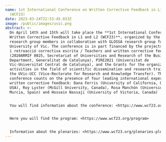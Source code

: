 ```yaml
---
name: 1st International Conference on Written Corrective Feedback in L1 and L2
  (WCF23)
date: 2023-03-24T22:53:45.033Z
image: /public/images/uvic.png
abstract: >-
  On April 14th and 15th will take place the **1st International Conference on
  Written Corrective Feedback in L1 and L2 (WCF23)**, organized by the ELBEC
  research group members in collaboration with GLOSSA research group form the
  University of Vic. The conference is in part financed by the projects “Mestres
  i retroacció correctiva escrita / Teachers and written corrective feedback”
  (2020ARMIF 0025, Secretariat of Universities and Research of the Business
  Department, Generalitat de Catalunya), PIRE2021 (Universitat de
  Vic-Universitat Central de Catalunya), and the Grants for the organization of
  activities in the field of scientific dissemination and research training at
  the UVic-UCC (Vice-Rectorate for Research and Knowledge Transfer). The
  conference counts on the presence of four leading international experts in
  written corrective feedback: Dana Ferris (University of California, Davis,
  USA), Roy Lyster (McGill University, Canada), Rosa Manchón (Universidad de
  Murcia, Spain) and Hossein Nassaji (University of Victoria, Canada) 


  You will find information about the conference: <https://www.wcf23.org/>  


  Here you will find the program: <https://www.wcf23.org/program>  


  Information about the plenaries: <https://www.wcf23.org/plenaries-plen%C3%A0ries-plenarias>
---
```

